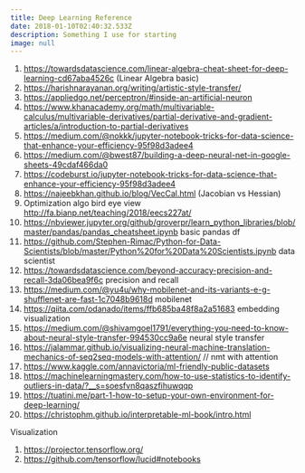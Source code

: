 ```yaml
---
title: Deep Learning Reference
date: 2018-01-10T02:40:32.533Z
description: Something I use for starting
image: null
---
```

 1. https://towardsdatascience.com/linear-algebra-cheat-sheet-for-deep-learning-cd67aba4526c (Linear Algebra basic)
 2. https://harishnarayanan.org/writing/artistic-style-transfer/
 3. https://appliedgo.net/perceptron/#inside-an-artificial-neuron
 4. https://www.khanacademy.org/math/multivariable-calculus/multivariable-derivatives/partial-derivative-and-gradient-articles/a/introduction-to-partial-derivatives
 5. https://medium.com/@nokkk/jupyter-notebook-tricks-for-data-science-that-enhance-your-efficiency-95f98d3adee4
 6. https://medium.com/@bwest87/building-a-deep-neural-net-in-google-sheets-49cdaf466da0
 7. https://codeburst.io/jupyter-notebook-tricks-for-data-science-that-enhance-your-efficiency-95f98d3adee4
 8. https://najeebkhan.github.io/blog/VecCal.html (Jacobian vs Hessian)
 9. Optimization algo bird eye view http://fa.bianp.net/teaching/2018/eecs227at/
10. https://nbviewer.jupyter.org/github/groverpr/learn_python_libraries/blob/master/pandas/pandas_cheatsheet.ipynb basic pandas df
11. https://github.com/Stephen-Rimac/Python-for-Data-Scientists/blob/master/Python%20for%20Data%20Scientists.ipynb data scientist
12. https://towardsdatascience.com/beyond-accuracy-precision-and-recall-3da06bea9f6c precision and recall
13. https://medium.com/@yu4u/why-mobilenet-and-its-variants-e-g-shufflenet-are-fast-1c7048b9618d mobilenet
14. https://qiita.com/odanado/items/ffb685ba48f8a2a51683 embedding visualization
15. https://medium.com/@shivamgoel1791/everything-you-need-to-know-about-neural-style-transfer-994530cc9a6e neural style transfer
16. https://jalammar.github.io/visualizing-neural-machine-translation-mechanics-of-seq2seq-models-with-attention/ // nmt with attention
17. https://www.kaggle.com/annavictoria/ml-friendly-public-datasets
18. https://machinelearningmastery.com/how-to-use-statistics-to-identify-outliers-in-data/?__s=soesfvn8qaszfihuwqqp
19. https://tuatini.me/part-1-how-to-setup-your-own-environment-for-deep-learning/
20. https://christophm.github.io/interpretable-ml-book/intro.html

Visualization

1. https://projector.tensorflow.org/
2. https://github.com/tensorflow/lucid#notebooks
